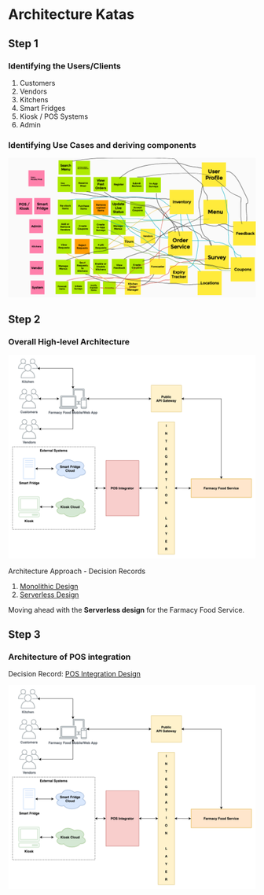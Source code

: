 # Architecture Katas

## Step 1
### Identifying the Users/Clients
1. Customers
2. Vendors
3. Kitchens
4. Smart Fridges
5. Kiosk / POS Systems
6. Admin

### Identifying Use Cases and deriving components
![Use-Case Analysis](image/FarmacyFoods_UseCase_Analysis.png)

## Step 2
### Overall High-level Architecture

![High Level Architecture Diagram](image/OverallArchitectureDiagram.png)

Architecture Approach - Decision Records
1. [Monolithic Design](ADRs/monolithic-approach.md)
2. [Serverless Design](ADRs/serverless-approach.md)

Moving ahead with the **Serverless design** for the Farmacy Food Service.

## Step 3
### Architecture of POS integration

Decision Record: [POS Integration Design](ADRs/pos-integration.md)

![POS Integration Architecture Diagram](image/OverallArchitectureDiagram.png)
